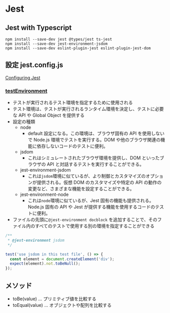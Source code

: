 # Jest

## Jest with Typescript

```
npm install --save-dev jest @types/jest ts-jest
npm install --save-dev jest-environment-jsdom
npm install --save-dev eslint-plugin-jest eslint-plugin-jest-dom
```

## 設定 jest.config.js

[Configuring Jest](https://jestjs.io/docs/configuration)

### [testEnvironment](https://jestjs.io/docs/configuration#testenvironment-string)

- テストが実行されるテスト環境を指定するために使用される
- テスト環境は、テストが実行されるランタイム環境を決定し、テストに必要な API や Global Object を提供する
- 設定の種類
  - node
    - default 設定になる。この環境は、ブラウザ固有の API を使用しないで Node.js 環境でテストを実行する。DOM や他のブラウザ関連の機能に依存しないコードのテストに便利。
  - jsdom
    - これはシミュレートされたブラウザ環境を提供し、DOM といったブラウザの API と対話するテストを実行することができる。
  - jest-environment-jsdom
    - これは`jsdom`環境に似ているが、より制御とカスタマイズのオプションが提供される。仮想 DOM のカスタマイズや特定の API の動作の変更など、さまざまな機能を設定することができる。
  - jest-environment-node
    - これは`node`環境に似ているが、Jest 固有の機能も提供される。Node.js 固有の API や Jest が提供する機能を使用するコードのテストに便利。
- ファイルの先頭に`@jest-environment docblock` を追加することで、そのファイル内のすべてのテストで使用する別の環境を指定することができる

```js
/**
 * @jest-environment jsdom
 */

test('use jsdom in this test file', () => {
  const element = document.createElement('div');
  expect(element).not.toBeNull();
});
```

## メソッド

- toBe(value) ... プリミティブ値を比較する
- toEqual(value) ... オブジェクトや配列を比較する
